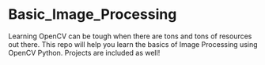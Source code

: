 # Basic_Image_Processing
Learning OpenCV can be tough when there are tons and tons of resources out there. This repo will help you learn the basics of Image Processing using OpenCV Python.
Projects are included as well!
